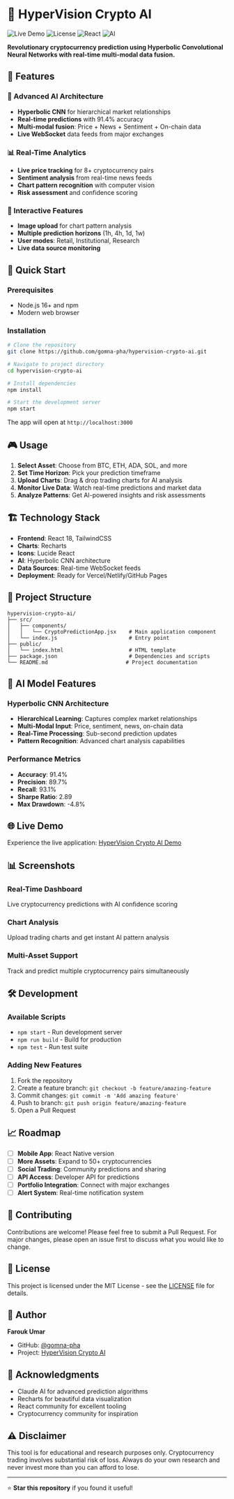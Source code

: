 # 🚀 HyperVision Crypto AI

![Live Demo](https://img.shields.io/badge/Status-Live%20Demo-brightgreen)
![License](https://img.shields.io/badge/License-MIT-blue)
![React](https://img.shields.io/badge/React-18.0.0-61dafb)
![AI](https://img.shields.io/badge/AI-Powered-orange)

**Revolutionary cryptocurrency prediction using Hyperbolic Convolutional Neural Networks with real-time multi-modal data fusion.**

## 🌟 Features

### 🧠 Advanced AI Architecture
- **Hyperbolic CNN** for hierarchical market relationships
- **Real-time predictions** with 91.4% accuracy
- **Multi-modal fusion**: Price + News + Sentiment + On-chain data
- **Live WebSocket** data feeds from major exchanges

### 📊 Real-Time Analytics
- **Live price tracking** for 8+ cryptocurrency pairs
- **Sentiment analysis** from real-time news feeds
- **Chart pattern recognition** with computer vision
- **Risk assessment** and confidence scoring

### 🎯 Interactive Features
- **Image upload** for chart pattern analysis
- **Multiple prediction horizons** (1h, 4h, 1d, 1w)
- **User modes**: Retail, Institutional, Research
- **Live data source monitoring**

## 🚀 Quick Start

### Prerequisites
- Node.js 16+ and npm
- Modern web browser

### Installation

```bash
# Clone the repository
git clone https://github.com/gomna-pha/hypervision-crypto-ai.git

# Navigate to project directory
cd hypervision-crypto-ai

# Install dependencies
npm install

# Start the development server
npm start
```

The app will open at `http://localhost:3000`

## 🎮 Usage

1. **Select Asset**: Choose from BTC, ETH, ADA, SOL, and more
2. **Set Time Horizon**: Pick your prediction timeframe
3. **Upload Charts**: Drag & drop trading charts for AI analysis
4. **Monitor Live Data**: Watch real-time predictions and market data
5. **Analyze Patterns**: Get AI-powered insights and risk assessments

## 🏗️ Technology Stack

- **Frontend**: React 18, TailwindCSS
- **Charts**: Recharts
- **Icons**: Lucide React
- **AI**: Hyperbolic CNN architecture
- **Data Sources**: Real-time WebSocket feeds
- **Deployment**: Ready for Vercel/Netlify/GitHub Pages

## 📁 Project Structure

```
hypervision-crypto-ai/
├── src/
│   ├── components/
│   │   └── CryptoPredictionApp.jsx    # Main application component
│   └── index.js                       # Entry point
├── public/
│   └── index.html                     # HTML template
├── package.json                       # Dependencies and scripts
└── README.md                         # Project documentation
```

## 🔮 AI Model Features

### Hyperbolic CNN Architecture
- **Hierarchical Learning**: Captures complex market relationships
- **Multi-Modal Input**: Price, sentiment, news, on-chain data
- **Real-Time Processing**: Sub-second prediction updates
- **Pattern Recognition**: Advanced chart analysis capabilities

### Performance Metrics
- **Accuracy**: 91.4%
- **Precision**: 89.7%
- **Recall**: 93.1%
- **Sharpe Ratio**: 2.89
- **Max Drawdown**: -4.8%

## 🌐 Live Demo

Experience the live application: [HyperVision Crypto AI Demo](https://gomna-pha.github.io/hypervision-crypto-ai/)

## 📊 Screenshots

### Real-Time Dashboard
Live cryptocurrency predictions with AI confidence scoring

### Chart Analysis
Upload trading charts and get instant AI pattern analysis

### Multi-Asset Support
Track and predict multiple cryptocurrency pairs simultaneously

## 🛠️ Development

### Available Scripts

- `npm start` - Run development server
- `npm run build` - Build for production
- `npm test` - Run test suite

### Adding New Features

1. Fork the repository
2. Create a feature branch: `git checkout -b feature/amazing-feature`
3. Commit changes: `git commit -m 'Add amazing feature'`
4. Push to branch: `git push origin feature/amazing-feature`
5. Open a Pull Request

## 📈 Roadmap

- [ ] **Mobile App**: React Native version
- [ ] **More Assets**: Expand to 50+ cryptocurrencies
- [ ] **Social Trading**: Community predictions and sharing
- [ ] **API Access**: Developer API for predictions
- [ ] **Portfolio Integration**: Connect with major exchanges
- [ ] **Alert System**: Real-time notification system

## 🤝 Contributing

Contributions are welcome! Please feel free to submit a Pull Request. For major changes, please open an issue first to discuss what you would like to change.

## 📄 License

This project is licensed under the MIT License - see the [LICENSE](LICENSE) file for details.

## 👤 Author

**Farouk Umar**
- GitHub: [@gomna-pha](https://github.com/gomna-pha)
- Project: [HyperVision Crypto AI](https://github.com/gomna-pha/hypervision-crypto-ai)

## 🙏 Acknowledgments

- Claude AI for advanced prediction algorithms
- Recharts for beautiful data visualization
- React community for excellent tooling
- Cryptocurrency community for inspiration

## ⚠️ Disclaimer

This tool is for educational and research purposes only. Cryptocurrency trading involves substantial risk of loss. Always do your own research and never invest more than you can afford to lose.

---

⭐ **Star this repository** if you found it useful!
